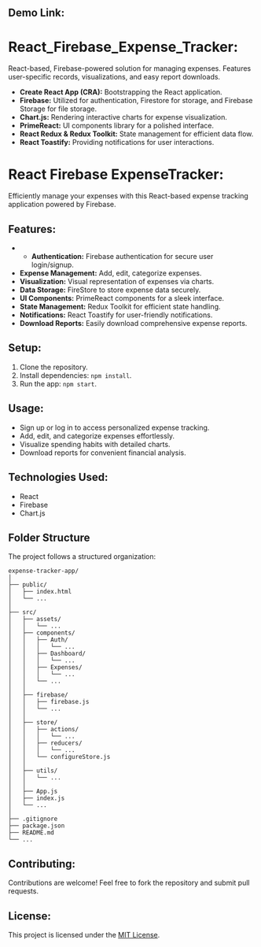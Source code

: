 ## Demo Link:

# React_Firebase_Expense_Tracker:

React-based, Firebase-powered solution for managing expenses. Features user-specific records, visualizations, and easy report downloads.

- **Create React App (CRA):** Bootstrapping the React application.
- **Firebase:** Utilized for authentication, Firestore for storage, and Firebase Storage for file storage.
- **Chart.js:** Rendering interactive charts for expense visualization.
- **PrimeReact:** UI components library for a polished interface.
- **React Redux & Redux Toolkit:** State management for efficient data flow.
- **React Toastify:** Providing notifications for user interactions.

# React Firebase ExpenseTracker:

Efficiently manage your expenses with this React-based expense tracking application powered by Firebase.

## Features:

- - **Authentication:** Firebase authentication for secure user login/signup.
- **Expense Management:** Add, edit, categorize expenses.
- **Visualization:** Visual representation of expenses via charts.
- **Data Storage:** FireStore to store expense data securely.
- **UI Components:** PrimeReact components for a sleek interface.
- **State Management:** Redux Toolkit for efficient state handling.
- **Notifications:** React Toastify for user-friendly notifications.
- **Download Reports:** Easily download comprehensive expense reports.

## Setup:

1. Clone the repository.
2. Install dependencies: `npm install`.
3. Run the app: `npm start`.

## Usage:

- Sign up or log in to access personalized expense tracking.
- Add, edit, and categorize expenses effortlessly.
- Visualize spending habits with detailed charts.
- Download reports for convenient financial analysis.

## Technologies Used:

- React
- Firebase
- Chart.js

## Folder Structure

The project follows a structured organization:

```plaintext
expense-tracker-app/
│
├── public/
│   ├── index.html
│   └── ...
│
├── src/
│   ├── assets/
│   │   └── ...
│   ├── components/
│   │   ├── Auth/
│   │   │   └── ...
│   │   ├── Dashboard/
│   │   │   └── ...
│   │   ├── Expenses/
│   │   │   └── ...
│   │   └── ...
│   │
│   ├── firebase/
│   │   ├── firebase.js
│   │   └── ...
│   │
│   ├── store/
│   │   ├── actions/
│   │   │   └── ...
│   │   ├── reducers/
│   │   │   └── ...
│   │   └── configureStore.js
│   │
│   ├── utils/
│   │   └── ...
│   │
│   ├── App.js
│   ├── index.js
│   └── ...
│
├── .gitignore
├── package.json
├── README.md
└── ...
```

## Contributing:

Contributions are welcome! Feel free to fork the repository and submit pull requests.

## License:

This project is licensed under the [MIT License](link-to-license).

